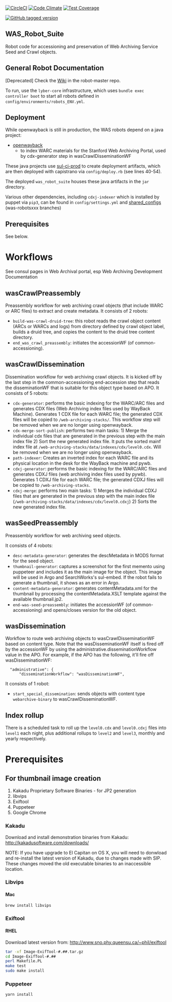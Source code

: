 [![CircleCI](https://circleci.com/gh/sul-dlss/was_robot_suite.svg?style=svg)](https://circleci.com/gh/sul-dlss/was_robot_suite)
[![Code Climate](https://codeclimate.com/github/sul-dlss/was_robot_suite/badges/gpa.svg)](https://codeclimate.com/github/sul-dlss/was_robot_suite)
[![Test Coverage](https://codeclimate.com/github/sul-dlss/was_robot_suite/badges/coverage.svg)](https://codeclimate.com/github/sul-dlss/was_robot_suite/coverage)

[![GitHub tagged version](https://badge.fury.io/gh/sul-dlss%2Fwas_robot_suite.svg)](https://badge.fury.io/gh/sul-dlss%2Fwas_robot_suite)

WAS_Robot_Suite
---------------

Robot code for accessioning and preservation of Web Archiving Service Seed and Crawl objects.

## General Robot Documentation

[Deprecated] Check the [Wiki](https://github.com/sul-dlss/robot-master/wiki) in the robot-master repo.

To run, use the `lyber-core` infrastructure, which uses `bundle exec controller boot`
to start all robots defined in `config/environments/robots_ENV.yml`.

## Deployment

While openwayback is still in production, the WAS robots depend on a java project:

- [openwayback](https://github.com/sul-dlss/openwayback)
  - to index WARC materials for the Stanford Web Archiving Portal, used by cdx-generator step in wasCrawlDisseminationWF

These java projects use [sul-ci-prod](https://sul-ci-prod.stanford.edu/) to create deployment artifacts, which are then deployed with capistrano via `config/deploy.rb` (see lines 40-54).

The deployed `was_robot_suite` houses these java artifacts in the `jar` directory.

Various other dependencies, including `cdxj-indexer` which is installed by puppet via `pip3`, can be found in `config/settings.yml` and [shared_configs](https://github.com/sul-dlss/shared_configs) (was-robotsxxx branches)

## Prerequisites

See below.

# Workflows

See consul pages in Web Archival portal, esp Web Archiving Development Documentation

## wasCrawlPreassembly

Preassembly workflow for web archiving crawl objects (that include WARC or ARC files) to extract and create metadata.  It consists of 2 robots:

* `build-was-crawl-druid-tree`: this robot reads the crawl object content (ARCs or WARCs and logs) from directory defined by crawl object label, builds a druid tree, and copies the content to the druid tree content directory.
* `end_was_crawl_preassembly`: initiates the accessionWF (of common-accessioning).

## wasCrawlDissemination

Dissemination workflow for web archiving crawl objects.  It is kicked off by the last step in the common-accessioning end-accession step that reads the disseminationWF that is suitable for this object type based on APO. It consists of 5 robots:

* `cdx-generator`: performs the basic indexing for the WARC/ARC files and generates CDX files (Web Archiving index files used by WayBack Machine). Generates 1 CDX file for each WARC file; the generated CDX files will be copied to `/web-archiving-stacks/`. This workflow step will be removed when we are no longer using openwayback.
* `cdx-merge-sort-publish`: performs two main tasks:  1) Merge the individual cdx files that are generated in the previous step with the main index file 2) Sort the new generated index file. It puts the sorted mainf index file at `/web-archiving-stacks/data/indexes/cdx/level0.cdx`. Will be removed when we are no longer using openwayback.
* `path-indexer`: Creates an inverted index for each WARC file and its physical location in the desk for the WayBack machine and pywb.
* `cdxj-generator`: performs the basic indexing for the WARC/ARC files and generates CDXJ files (web archiving index files used by pywb). Generates 1 CDXJ file for each WARC file; the generated CDXJ files will be copied to `/web-archiving-stacks`.
* `cdxj-merge`: performs two main tasks:  1) Merges the individual CDXJ files that are generated in the previous step with the main index file (`/web-archiving-stacks/data/indexes/cdx/level0.cdxj`) 2) Sorts the new generated index file.

## wasSeedPreassembly

Preassembly workflow for web archiving seed objects.

It consists of 4 robots:

* `desc-metadata-generator`: generates the descMetadata in MODS format for the seed object.
* `thumbnail-generator`: captures a screenshot for the first memento using puppeteer and includes it as the main image for the object. This image will be used in Argo and SearchWorks's sul-embed.  If the robot fails to generate a thumbnail, it shows as an error in Argo.
* `content-metadata-generator`: generates contentMetadata.xml for the thumbnail by processing the contentMetadata.XSLT template against the available thumbnail.jp2.
* `end-was-seed-preassembly`: initiates the accessionWF (of common-accessioning) and opens/closes version for the old object.

## wasDissemination

Workflow to route web archiving objects to wasCrawlDisseminationWF based on content type. Note that the wasDisseminationWF itself is fired off by the accessionWF by using the administrative.disseminationWorkflow value in the APO. For example, if the APO has the following, it'll fire off wasDisseminationWF:

```
  "administrative": {
      "disseminationWorkflow": "wasDisseminationWF",
```

It consists of 1 robot:

* `start_special_dissemination`: sends objects with content type `webarchive-binary` to wasCrawlDisseminationWF.

## Index rollup
There is a scheduled task to roll up the `level0.cdx` and `level0.cdxj` files into `level1` each night, plus additional rollups to `level2` and `level3`, monthly and yearly respectively.

# Prerequisites

## For thumbnail image creation

1. Kakadu Proprietary Software Binaries - for JP2 generation
2. libvips
3. Exiftool
4. Puppeteer
5. Google Chrome

### Kakadu

Download and install demonstration binaries from Kakadu:
http://kakadusoftware.com/downloads/

NOTE: If you have upgrade to El Capitan on OS X, you will need to donwload and re-install the latest version of Kakadu, due to changes made with SIP.  These changes moved the old executable binaries to an inaccessible location.

### Libvips

#### Mac

```bash
brew install libvips
```

### Exiftool

#### RHEL
Download latest version from: http://www.sno.phy.queensu.ca/~phil/exiftool

```bash
tar -xf Image-ExifTool-#.##.tar.gz
cd Image-ExifTool-#.##
perl Makefile.PL
make test
sudo make install
```

### Puppeteer

```bash
yarn install
```
